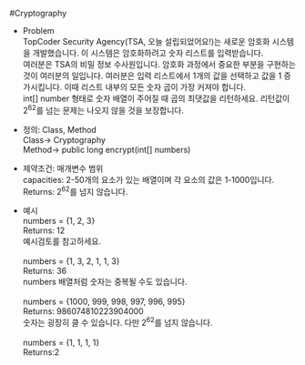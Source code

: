 #Cryptography

* Problem<br/>
TopCoder Security Agency(TSA, 오늘 설립되었어요!)는 새로운 암호화 시스템을 개발했습니다. 이 시스템은 암호화하려고 숫자 리스트를 입력받습니다.<br/>
여러분은 TSA의 비밀 정보 수사원입니다. 암호화 과정에서 중요한 부분을 구현하는 것이 여러분의 일입니다. 
여러분은 입력 리스트에서 1개의 값을 선택하고 값을 1 증가시킵니다.
이때 리스트 내부의 모든 숫자 곱이 가장 커져야 합니다.<br/>
int[] number 형태로 숫자 배열이 주어질 때 곱의 최댓값을 리턴하세요.
리턴값이 2<sup>62</sup>를 넘는 문제는 나오지 않을 것을 보장합니다.<br/>

* 정의: Class, Method<br/>
Class-> Cryptography<br/>
Method-> public long encrypt(int[] numbers)<br/>

* 제약조건: 매개변수 범위<br/>
capacities: 2-50개의 요소가 있는 배열이며 각 요소의 값은 1-1000입니다.<br/>
Returns: 2<sup>62</sup>를 넘지 않습니다.<br/>

* 예시<br/>
numbers = {1, 2, 3}<br/>
Returns: 12<br/>
예시검토를 참고하세요.<br/><br/>
numbers = {1, 3, 2, 1, 1, 3}<br/>
Returns: 36<br/>
numbers 배열처럼 숫자는 중복될 수도 있습니다.<br/><br/>
numbers = {1000, 999, 998, 997, 996, 995}<br/>
Returns: 986074810223904000<br/>
숫자는 굉장히 클 수 있습니다. 다만 2<sup>62</sup>를 넘지 않습니다.<br/><br/>
numbers = {1, 1, 1, 1}<br/>
Returns:2
